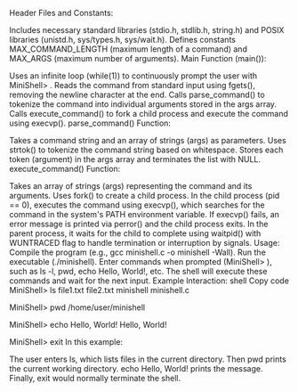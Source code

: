 Header Files and Constants:

Includes necessary standard libraries (stdio.h, stdlib.h, string.h) and POSIX libraries (unistd.h, sys/types.h, sys/wait.h).
Defines constants MAX_COMMAND_LENGTH (maximum length of a command) and MAX_ARGS (maximum number of arguments).
Main Function (main()):

Uses an infinite loop (while(1)) to continuously prompt the user with MiniShell> .
Reads the command from standard input using fgets(), removing the newline character at the end.
Calls parse_command() to tokenize the command into individual arguments stored in the args array.
Calls execute_command() to fork a child process and execute the command using execvp().
parse_command() Function:

Takes a command string and an array of strings (args) as parameters.
Uses strtok() to tokenize the command string based on whitespace.
Stores each token (argument) in the args array and terminates the list with NULL.
execute_command() Function:

Takes an array of strings (args) representing the command and its arguments.
Uses fork() to create a child process.
In the child process (pid == 0), executes the command using execvp(), which searches for the command in the system's PATH environment variable.
If execvp() fails, an error message is printed via perror() and the child process exits.
In the parent process, it waits for the child to complete using waitpid() with WUNTRACED flag to handle termination or interruption by signals.
Usage:
Compile the program (e.g., gcc minishell.c -o minishell -Wall).
Run the executable (./minishell).
Enter commands when prompted (MiniShell> ), such as ls -l, pwd, echo Hello, World!, etc.
The shell will execute these commands and wait for the next input.
Example Interaction:
shell
Copy code
MiniShell> ls
file1.txt  file2.txt  minishell  minishell.c

MiniShell> pwd
/home/user/minishell

MiniShell> echo Hello, World!
Hello, World!

MiniShell> exit
In this example:

The user enters ls, which lists files in the current directory.
Then pwd prints the current working directory.
echo Hello, World! prints the message.
Finally, exit would normally terminate the shell.
